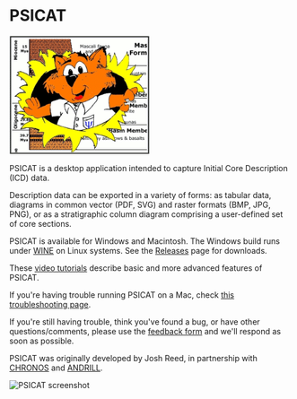 PSICAT
======

![PSICAT mascot](https://github.com/laccore/coretools/blob/master/tools/PSICAT/img/psicat.gif)

PSICAT is a desktop application intended to capture Initial Core Description (ICD) data.

Description data can be exported in a variety of forms: as tabular data, diagrams in common vector (PDF, SVG) and raster formats (BMP, JPG, PNG), or as a stratigraphic column diagram comprising a user-defined set of core sections.

PSICAT is available for Windows and Macintosh. The Windows build runs under [WINE](https://www.winehq.org/) on Linux systems. See the [Releases](https://github.com/laccore/coretools/releases) page for downloads.

These [video tutorials](https://www.youtube.com/playlist?list=PLLHxfH9IrTIMit13zSZs91_IJBMfNEUYi) describe basic and more advanced features of PSICAT.

If you're having trouble running PSICAT on a Mac, check [this troubleshooting page](https://github.com/laccore/coretools/wiki/Running-PSICAT-on-a-Mac-(macOS-or-OSX)).

If you're still having trouble, think you've found a bug, or have other questions/comments, please use the [feedback form](https://docs.google.com/forms/d/e/1FAIpQLSdKJB-ayDo4btwBa-By4Cd4cL5_MxcE7vcu90K_CfYx03HwuA/viewform) and we'll respond as soon as possible.

PSICAT was originally developed by Josh Reed, in partnership with [CHRONOS](http://chronos.org/index.html) and [ANDRILL](http://www.andrill.org/static/index.html).

![PSICAT screenshot](http://www.beerolf.com/img/psicat.gif)
